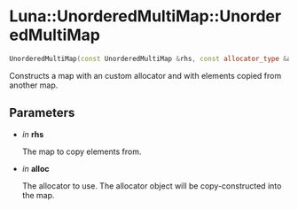 # Luna::UnorderedMultiMap::UnorderedMultiMap

```c++
UnorderedMultiMap(const UnorderedMultiMap &rhs, const allocator_type &alloc)
```

Constructs a map with an custom allocator and with elements copied from another map. 



## Parameters
* *in* **rhs**

    The map to copy elements from. 

* *in* **alloc**

    The allocator to use. The allocator object will be copy-constructed into the map. 


